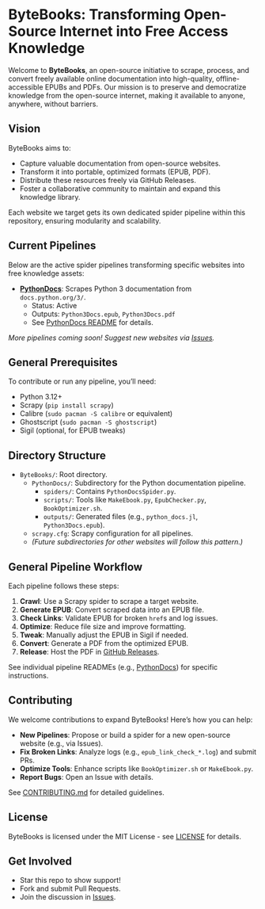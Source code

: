# ByteBooks: Transforming Open-Source Internet into Free Access Knowledge

Welcome to **ByteBooks**, an open-source initiative to scrape, process, and convert freely available online documentation into high-quality, offline-accessible EPUBs and PDFs. Our mission is to preserve and democratize knowledge from the open-source internet, making it available to anyone, anywhere, without barriers.

## Vision

ByteBooks aims to:

- Capture valuable documentation from open-source websites.
- Transform it into portable, optimized formats (EPUB, PDF).
- Distribute these resources freely via GitHub Releases.
- Foster a collaborative community to maintain and expand this knowledge library.

Each website we target gets its own dedicated spider pipeline within this repository, ensuring modularity and scalability.

## Current Pipelines

Below are the active spider pipelines transforming specific websites into free knowledge assets:

- **[PythonDocs](PythonDocs/)**: Scrapes Python 3 documentation from `docs.python.org/3/`.
  - Status: Active
  - Outputs: `Python3Docs.epub`, `Python3Docs.pdf`
  - See [PythonDocs README](PythonDocs/README.md) for details.

*More pipelines coming soon! Suggest new websites via [Issues](#contributing).*

## General Prerequisites

To contribute or run any pipeline, you’ll need:

- Python 3.12+
- Scrapy (`pip install scrapy`)
- Calibre (`sudo pacman -S calibre` or equivalent)
- Ghostscript (`sudo pacman -S ghostscript`)
- Sigil (optional, for EPUB tweaks)

## Directory Structure

- `ByteBooks/`: Root directory.
  - `PythonDocs/`: Subdirectory for the Python documentation pipeline.
    - `spiders/`: Contains `PythonDocsSpider.py`.
    - `scripts/`: Tools like `MakeEbook.py`, `EpubChecker.py`, `BookOptimizer.sh`.
    - `outputs/`: Generated files (e.g., `python_docs.jl`, `Python3Docs.epub`).
  - `scrapy.cfg`: Scrapy configuration for all pipelines.
  - *(Future subdirectories for other websites will follow this pattern.)*

## General Pipeline Workflow

Each pipeline follows these steps:

1. **Crawl**: Use a Scrapy spider to scrape a target website.
2. **Generate EPUB**: Convert scraped data into an EPUB file.
3. **Check Links**: Validate EPUB for broken `href`s and log issues.
4. **Optimize**: Reduce file size and improve formatting.
5. **Tweak**: Manually adjust the EPUB in Sigil if needed.
6. **Convert**: Generate a PDF from the optimized EPUB.
7. **Release**: Host the PDF in [GitHub Releases](https://github.com/luisvinatea/ByteBooks/releases).

See individual pipeline READMEs (e.g., [PythonDocs](PythonDocs/README.md)) for specific instructions.

## Contributing

We welcome contributions to expand ByteBooks! Here’s how you can help:

- **New Pipelines**: Propose or build a spider for a new open-source website (e.g., via Issues).
- **Fix Broken Links**: Analyze logs (e.g., `epub_link_check_*.log`) and submit PRs.
- **Optimize Tools**: Enhance scripts like `BookOptimizer.sh` or `MakeEbook.py`.
- **Report Bugs**: Open an Issue with details.

See [CONTRIBUTING.md](CONTRIBUTING.md) for detailed guidelines.

## License

ByteBooks is licensed under the MIT License - see [LICENSE](LICENSE) for details.

## Get Involved

- Star this repo to show support!
- Fork and submit Pull Requests.
- Join the discussion in [Issues](https://github.com/luisvinatea/ByteBooks/issues).
